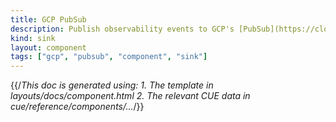 ```yaml
---
title: GCP PubSub
description: Publish observability events to GCP's [PubSub](https://cloud.google.com/pubsub) messaging system
kind: sink
layout: component
tags: ["gcp", "pubsub", "component", "sink"]
---
```


{{/*This doc is generated using:
     1. The template in layouts/docs/component.html
2. The relevant CUE data in cue/reference/components/...*/}}
